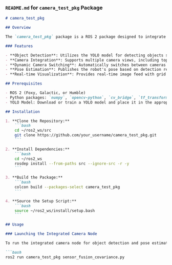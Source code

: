
###  `README.md` for `camera_test_pkg` Package

```markdown
# camera_test_pkg

## Overview

The `camera_test_pkg` package is a ROS 2 package designed to integrate and test camera feeds for the Panther robot using the ROS 2 framework. It provides functionality for object detection and tracking using the YOLO model and publishes the robot's pose based on camera data. This package is useful for scenarios requiring visual-based navigation and monitoring.

### Features

- **Object Detection**: Utilizes the YOLO model for detecting objects such as `person`, `panther_robot`, `car`, and more.
- **Camera Integration**: Supports multiple camera views, including top-down and side views.
- **Dynamic Camera Switching**: Automatically switches between cameras if no object is detected for a specified duration.
- **Pose Estimation**: Publishes the robot's pose based on detection results using camera data.
- **Real-time Visualization**: Provides real-time image feed with grid overlays for debugging and visual analysis.

## Prerequisites

- ROS 2 (Foxy, Galactic, or Humble)
- Python packages: `numpy`, `opencv-python`, `cv_bridge`, `tf_transformations`, `ultralytics` (for YOLO), `matplotlib`
- YOLO Model: Download or train a YOLO model and place it in the appropriate directory.

## Installation

1. **Clone the Repository:**
    ```bash
    cd ~/ros2_ws/src
    git clone https://github.com/your_username/camera_test_pkg.git
    ```

2. **Install Dependencies:**
    ```bash
    cd ~/ros2_ws
    rosdep install --from-paths src --ignore-src -r -y
    ```

3. **Build the Package:**
    ```bash
    colcon build --packages-select camera_test_pkg
    ```

4. **Source the Setup Script:**
    ```bash
    source ~/ros2_ws/install/setup.bash
    ```

## Usage

### Launching the Integrated Camera Node

To run the integrated camera node for object detection and pose estimation:

```bash
ros2 run camera_test_pkg sensor_fusion_covariance.py
